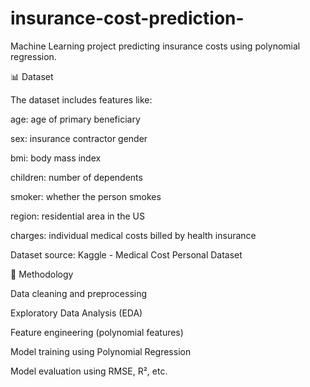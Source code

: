 # insurance-cost-prediction-
Machine Learning project predicting insurance costs using polynomial regression.



📊 Dataset

The dataset includes features like:

age: age of primary beneficiary

sex: insurance contractor gender

bmi: body mass index

children: number of dependents

smoker: whether the person smokes

region: residential area in the US

charges: individual medical costs billed by health insurance

Dataset source: Kaggle - Medical Cost Personal Dataset



🧪 Methodology

Data cleaning and preprocessing

Exploratory Data Analysis (EDA)

Feature engineering (polynomial features)

Model training using Polynomial Regression

Model evaluation using RMSE, R², etc.



